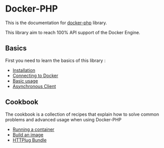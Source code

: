 # Docker-PHP

This is the documentation for [docker-php](https://github.com/docker-php/docker-php) library.

This library aim to reach 100% API support of the Docker Engine.

## Basics

First you need to learn the basics of this library :

* [Installation](installation.md)
* [Connecting to Docker](connection.md)
* [Basic usage](basic.md)
* [Asynchronous Client](async.md)

## Cookbook

The cookbook is a collection of recipes that explain how to solve common 
problems and advanced usage when using Docker-PHP

* [Running a container](cookbook/container-run.md)
* [Build an image](cookbook/build-image.md)
* [HTTPlug Bundle](cookbook/httplug-bundle.md)
